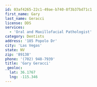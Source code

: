 ```yaml
---
id: 03af4265-22c1-49ae-b740-8f3b37bd71c1
first_name: Gary
last_name: Geracci
license: DDS
services:
  - 'Oral and Maxillofacial Pathologist'
category: Dentists
address: '185 Popolo Dr'
city: 'Las Vegas'
state: NV
zip: '89138'
phone: '(702) 948-7939'
title: 'Gary Geracci'
_geoloc:
  lat: 36.1767
  lng: -115.346
---
```

